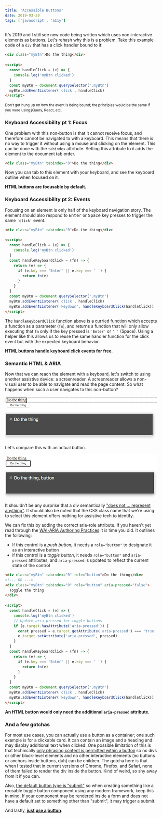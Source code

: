 ```yaml
---
title: 'Accessible Buttons'
date: 2019-03-20
tags: ['javascript', 'a11y']
---
```


It's 2019 and I still see new code being written which uses non-interactive elements as buttons. Let's rehash why this is a problem. <!-- excerpt-end --> Take this example code of a `div` that has a click handler bound to it:

```html
<div class="myBtn">Do the thing</div>

<script>
  const handleClick = (e) => {
    console.log('myBtn clicked')
  }
  const myBtn = document.querySelector('.myBtn')
  myBtn.addEventListener('click', handleClick)
</script>
```

<small>
  Don't get hung up on how the event is being bound; the principles would be the
  same if you were using jQuery, React, etc.
</small>

### Keyboard Accessibility pt 1: Focus

One problem with this non-button is that it cannot receive focus, and therefore cannot be navigated to with a keyboard. This means that there is no way to trigger it without using a mouse and clicking on the element. This can be done with the `tabindex` attribute. Setting this attribute to `0` adds the element to the document tab order.

```html
<div class="myBtn" tabindex="0">Do the thing</div>
```

Now you can tab to this element with your keyboard, and see the keyboard outline when focused on it.

**HTML buttons are focusable by default.**

### Keyboard Accessibility pt 2: Events

Focusing on an element is only half of the keyboard navigation story. The element should also respond to <kbd>Enter</kbd> or <kbd>Space</kbd> key presses to trigger the same `'click'` event.

```html {7-13}
<div class="myBtn" tabindex="0">Do the thing</div>

<script>
  const handleClick = (e) => {
    console.log('myBtn clicked')
  }
  const handleKeyboardClick = (fn) => {
    return (e) => {
      if (e.key === 'Enter' || e.key === ' ') {
        return fn(e)
      }
    }
  }
  const myBtn = document.querySelector('.myBtn')
  myBtn.addEventListener('click', handleClick)
  myBtn.addEventListener('keydown', handleKeyboardClick(handleClick))
</script>
```

The `handleKeyboardClick` function above is a [curried function](https://www.sitepoint.com/currying-in-functional-javascript/) which accepts a function as a parameter (`fn`), and returns a function that will only allow executing that `fn` only if the key pressed is `'Enter'` or `' '` (Space). Using a helper like this allows us to reuse the same handler function for the click event but with the expected keyboard behavior.

**HTML buttons handle keyboard click events for free.**

### Semantic HTML & ARIA

Now that we can reach the element with a keyboard, let's switch to using another assistive device: a screenreader. A screenreader allows a non-visual user to be able to navigate and read the page content. So what happens when such a user navigates to this non-button?

![This screenshot shows that when focused on the non-button element, VoiceOver only identifies the inner text of 'Do the thing'.](dothething-div-sr.png)

Let's compare this with an actual button.

![In contrast, this screenshot shows that when the button is focused, VoiceOver identifies 'Do the thing, button'.](dothething-btn-sr.png)

It shouldn't be any surprise that a div semantically ["does not ... represent anything"](https://developer.mozilla.org/en-US/docs/Web/HTML/Element/div). It should also be noted that the CSS class name that we're using to select this element offers nothing for assistive tech to identify.

We can fix this by adding the correct aria-role attribute. If you haven't yet read through the <a class="link" href="https://www.w3.org/TR/wai-aria-practices-1.1/">WAI-ARIA Authoring Practices</a> it is time you did. It outlines the following:

- If this control is a _push button_, it needs a `role="button"` to designate it as an interactive button
- if this control is a _toggle button_, it needs `role="button"` and `aria-pressed` attributes, and `aria-pressed` is updated to reflect the current state of the control

```html
<div class="myBtn" tabindex="0" role="button">Do the thing</div>
<!--- OR --->
<div class="myBtn" tabindex="0" role="button" aria-pressed="false">
  Toggle the thing
</div>

<script>
  const handleClick = (e) => {
    console.log('myBtn clicked')
    // Update aria-pressed for toggle buttons
    if (e.target.hasAttribute('aria-pressed')) {
      const pressed = e.target.getAttribute('aria-pressed') === 'true'
      e.target.setAttribute('aria-pressed', pressed)
    }
  }
  const handleKeyboardClick = (fn) => {
    return (e) => {
      if (e.key === 'Enter' || e.key === ' ') {
        return fn(e)
      }
    }
  }
  const myBtn = document.querySelector('.myBtn')
  myBtn.addEventListener('click', handleClick)
  myBtn.addEventListener('keydown', handleKeyboardClick(handleClick))
</script>
```

**An HTML button would only need the additional `aria-pressed` attribute.**

### And a few gotchas

For most use cases, you can actually use a button as a container; one such example is for a clickable card. It can contain an image and a heading and may display additional text when clicked. One possible limitation of this is that technically [only phrasing content is permitted within a button](https://developer.mozilla.org/en-US/docs/Web/HTML/Element/button) so no divs or other block-level elements and no other interactive elements (no buttons or anchors inside buttons, duh) can be children. The gotcha here is that when I tested that in current versions of Chrome, Firefox, and Safari, none of them failed to render the div inside the button. Kind of weird, so shy away from it if you can.

Also, [the default button type is "submit"](https://developer.mozilla.org/en-US/docs/Web/HTML/Element/button#attr-type) so when creating something like a reusable toggle button component using any modern framework, keep this in mind. If your component may be rendered inside a form and does not have a default set to something other than "submit", it may trigger a submit.

And lastly, **[just](https://developer.paciellogroup.com/blog/2011/04/html5-accessibility-chops-just-use-a-button/) [use a](https://www.youtube.com/watch?v=CZGqnp06DnI) [button](https://formidable.com/blog/2014/05/08/anchors-buttons-and-accessibility/)**.
